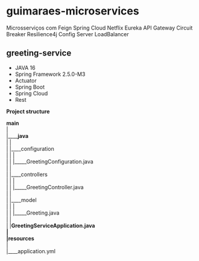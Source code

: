 # guimaraes-microservices
Microsserviços com Feign Spring Cloud Netflix Eureka API Gateway Circuit Breaker Resilience4j Config Server LoadBalancer

## greeting-service
- JAVA 16
- Spring Framework 2.5.0-M3
- Actuator
- Spring Boot
- Spring Cloud
- Rest

**Project structure**

**main**
<br>|
<br>|____**java**
<br>|       |
<br>|       |____configuration
<br>|       |        |
<br>|       |        |_____GreetingConfiguration.java
<br>|       | 
<br>|       |____controllers
<br>|       |        |
<br>|       |        |_____GreetingController.java
<br>|       |
<br>|       |____model
<br>|       |        |
<br>|       |        |_____Greeting.java
<br>|       |
<br>|       |____GreetingServiceApplication.java
<br>|
<br>|____**resources**
<br>    |
<br>    |____application.yml












